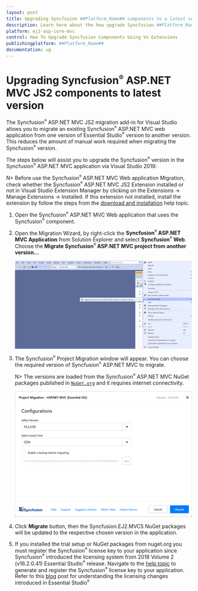 ```yaml
---
layout: post
title: Upgrading Syncfusion ##Platform_Name## components to a latest version
description: Learn here about the how upgrade Syncfusion ##Platform_Name## components to a latest version from NuGet manager and migrate.
platform: ej2-asp-core-mvc
control: How To Upgrade Syncfusion Components Using Vs Extensions
publishingplatform: ##Platform_Name##
documentation: ug
---
```


# Upgrading Syncfusion<sup style="font-size:70%">&reg;</sup> ASP.NET MVC JS2 components to latest version

The Syncfusion<sup style="font-size:70%">&reg;</sup> ASP.NET MVC JS2 migration add-in for Visual Studio allows you to migrate an existing Syncfusion<sup style="font-size:70%">&reg;</sup> ASP.NET MVC web application from one version of Essential Studio<sup style="font-size:70%">&reg;</sup> version to another version. This reduces the amount of manual work required when migrating the Syncfusion<sup style="font-size:70%">&reg;</sup> version.

The steps below will assist you to upgrade the Syncfusion<sup style="font-size:70%">&reg;</sup> version in the Syncfusion<sup style="font-size:70%">&reg;</sup> ASP.NET MVC application via Visual Studio 2019:

N> Before use the Syncfusion<sup style="font-size:70%">&reg;</sup> ASP.NET MVC Web application Migration, check whether the Syncfusion<sup style="font-size:70%">&reg;</sup> ASP.NET MVC JS2  Extension installed or not in Visual Studio Extension Manager by clicking on the Extensions -> Manage Extensions -> Installed. If this extension not installed, install the extension by follow the steps from the [download and installation](https://ej2.syncfusion.com/aspnetmvc/documentation/visual-studio-integration/VS2019-Extensions/download-and-installation/) help topic.

1. Open the Syncfusion<sup style="font-size:70%">&reg;</sup> ASP.NET MVC Web application that uses the Syncfusion<sup style="font-size:70%">&reg;</sup> component.

2. Open the Migration Wizard, by right-click the **Syncfusion<sup style="font-size:70%">&reg;</sup> ASP.NET MVC Application** from Solution Explorer and select **Syncfusion<sup style="font-size:70%">&reg;</sup> Web**. Choose the **Migrate Syncfusion<sup style="font-size:70%">&reg;</sup> ASP.NET MVC project from another version...**

    ![MigrationAddin](images/MigrationAddin.png)

3. The Syncfusion<sup style="font-size:70%">&reg;</sup> Project Migration window will appear. You can choose the required version of Syncfusion<sup style="font-size:70%">&reg;</sup> ASP.NET MVC to migrate.

    N> The versions are loaded from the Syncfusion<sup style="font-size:70%">&reg;</sup> ASP.NET MVC NuGet packages published in [`NuGet.org`](https://www.nuget.org/packages?q=Tags%3A%22AspNet.MVC%20EJ2%22+syncfusion) and it requires internet connectivity.

    ![MigrationWizard](images/Migration.png)

4. Click **Migrate** button, then the Syncfusion.EJ2.MVC5 NuGet packages will be updated to the respective chosen version in the application.

5. If you installed the trial setup or NuGet packages from nuget.org you must register the Syncfusion<sup style="font-size:70%">&reg;</sup> license key to your application since Syncfusion<sup style="font-size:70%">&reg;</sup> introduced the licensing system from 2018 Volume 2 (v16.2.0.41) Essential Studio<sup style="font-size:70%">&reg;</sup> release. Navigate to the [help topic](https://ej2.syncfusion.com/aspnetmvc/documentation/licensing/how-to-generate) to generate and register the Syncfusion<sup style="font-size:70%">&reg;</sup> license key to your application. Refer to this [blog](https://blog.syncfusion.com/post/Whats-New-in-2018-Volume-2-Licensing-Changes-in-the-1620x-Version-of-Essential-Studio.aspx?_ga=2.11237684.1233358434.1587355730-230058891.1567654773) post for understanding the licensing changes introduced in Essential Studio<sup style="font-size:70%">&reg;</sup>